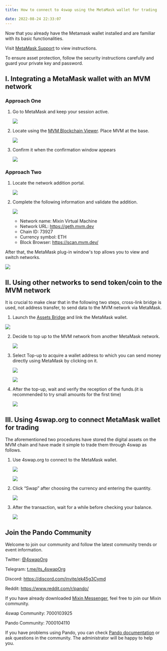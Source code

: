 ```yaml
---
title: How to connect to 4swap using the MetaMask wallet for trading

date: 2022-08-24 22:33:07
---
```


Now that you already have the Metamask wallet installed and are familiar with its basic functionalities.

Visit [MetaMask Support](https://metamask.zendesk.com/hc/en-us) to view instructions.

To ensure asset protection, follow the security instructions carefully and guard your private key and password.

## I. Integrating a MetaMask wallet with an MVM network

### Approach One

1. Go to MetaMask and keep your session active.

   ![](https://github.com/fox-one/docs.pando.im/blob/master/docs/lake/assets/1-1.png?raw=true)

2. Locate using the [MVM Blockchain Viewer](https://scan.mvm.dev/). Place MVM at the base.

   ![](https://github.com/fox-one/docs.pando.im/blob/master/docs/lake/assets/2-2.png?raw=true)

3. Confirm it when the confirmation window appears 

   ![](https://github.com/fox-one/docs.pando.im/blob/master/docs/lake/assets/3-3.png?raw=true)

### Approach Two

1. Locate the network addition portal.

   ![](https://github.com/fox-one/docs.pando.im/blob/master/docs/lake/assets/4-4.png?raw=true)

2. Complete the following information and validate the addition.

   ![](https://github.com/fox-one/docs.pando.im/blob/master/docs/lake/assets/5-5.png?raw=true)
   
   - Network name: Mixin Virtual Machine
   - Network URL: https://geth.mvm.dev
   - Chain ID: 73927
   - Currency symbol: ETH
   - Block Browser: https://scan.mvm.dev/

After that, the MetaMask plug-in window's top allows you to view and switch networks.

![](https://github.com/fox-one/docs.pando.im/blob/master/docs/lake/assets/6-6.png?raw=true)

## II. Using other networks to send token/coin to the MVM network

It is crucial to make clear that in the following two steps, cross-link bridge is used, not address transfer, to send data to the MVM network via MetaMask.

1. Launch the [Assets Bridge](https://mvg.finance/) and link the MetaMask wallet. 

  ![](https://github.com/fox-one/docs.pando.im/blob/master/docs/lake/assets/7-7.png?raw=true)

2. Decide to top up to the MVM network from another MetaMask network.

   ![](https://github.com/fox-one/docs.pando.im/blob/master/docs/lake/assets/8-8.png?raw=true)

3. Select Top-up to acquire a wallet address to which you can send money directly using MetaMask by clicking on it.

   ![](https://github.com/fox-one/docs.pando.im/blob/master/docs/lake/assets/9-9.png?raw=true)

   ![](https://github.com/fox-one/docs.pando.im/blob/master/docs/lake/assets/10-10.png?raw=true)

4. After the top-up, wait and verify the reception of the funds.(it is recommended to try small amounts for the first time)

   ![](https://github.com/fox-one/docs.pando.im/blob/master/docs/lake/assets/11-11.png?raw=true)

## III. Using 4swap.org to connect MetaMask wallet for trading

The aforementioned two procedures have stored the digital assets on the MVM chain and have made it simple to trade them through 4swap as follows.

1. Use 4swap.org to connect to the MetaMask wallet.

   ![](https://github.com/fox-one/docs.pando.im/blob/master/docs/lake/assets/12-12.png?raw=true)

   ![](https://github.com/fox-one/docs.pando.im/blob/master/docs/lake/assets/13-13.png?raw=true)

2. Click “Swap” after choosing the currency and entering the quantity.

   ![](https://github.com/fox-one/docs.pando.im/blob/master/docs/lake/assets/14-14.png?raw=true)

3. After the transaction, wait for a while before checking your balance.

   ![](https://github.com/fox-one/docs.pando.im/blob/master/docs/lake/assets/15-15.png?raw=true)

## Join the Pando Community

Welcome to join our community and follow the latest community trends or event information.

Twitter: [@4swapOrg](https://twitter.com/4swapOrg)

Telegram: [t.me/its_4swapOrg](https://t.co/g7Vioijgjb)

Discord: https://discord.com/invite/ek45g3Cymd

Reddit: https://www.reddit.com/r/pando/

If you have already downloaded [Mixin Messenger](https://mixin.one/messenger), feel free to join our Mixin community.

4swap Community: 7000103925

Pando Community: 7000104110

If you have problems using Pando, you can check [Pando documentation](https://docs.pando.im/) or ask questions in the community. The administrator will be happy to help you.
